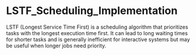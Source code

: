 # LSTF_Scheduling_Implementation
LSTF (Longest Service Time First) is a scheduling algorithm that prioritizes tasks with the longest execution time first. It can lead to long waiting times for shorter tasks and is generally inefficient for interactive systems but may be useful when longer jobs need priority.
